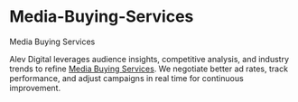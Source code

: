 # Media-Buying-Services

Media Buying Services

Alev Digital leverages audience insights, competitive analysis, and industry trends to refine [Media Buying Services](https://alevdigital.com/services/media-buying-services/). We negotiate better ad rates, track performance, and adjust campaigns in real time for continuous improvement.
